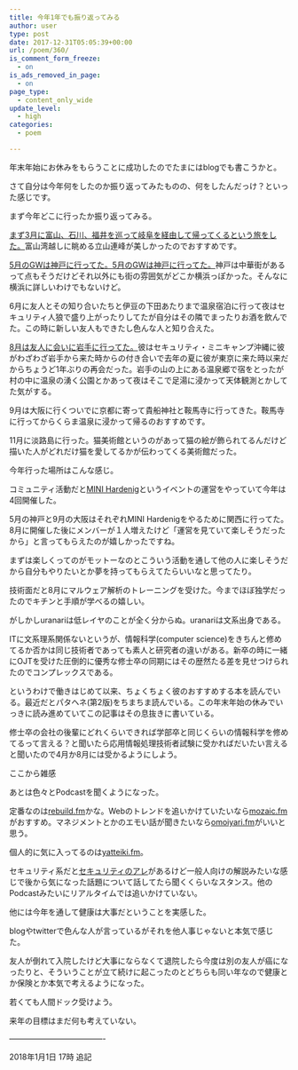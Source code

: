 ```yaml
---
title: 今年1年でも振り返ってみる
author: user
type: post
date: 2017-12-31T05:05:39+00:00
url: /poem/360/
is_comment_form_freeze:
  - on
is_ads_removed_in_page:
  - on
page_type:
  - content_only_wide
update_level:
  - high
categories:
  - poem

---
```

年末年始にお休みをもらうことに成功したのでたまにはblogでも書こうかと。

さて自分は今年何をしたのか振り返ってみたものの、何をしたんだっけ？といった感じです。
  
まず今年どこに行ったか振り返ってみる。
  
[まず3月に富山、石川、福井を巡って岐阜を経由して帰ってくるという旅をした。](http://www.uranari.io/trip/146/)富山湾越しに眺める立山連峰が美しかったのでおすすめです。
  
[5月のGWは神戸に行ってた。](http://www.uranari.io/trip/211/)<a href="http://www.uranari.io/trip/211/" target="_blank" rel="noopener">5月のGWは神戸に行ってた。</a>神戸は中華街があるって点もそうだけどそれ以外にも街の雰囲気がどこか横浜っぽかった。そんなに横浜に詳しいわけでもないけど。
  
6月に友人とその知り合いたちと伊豆の下田あたりまで温泉宿泊に行って夜はセキュリティ人狼で盛り上がったりしてたが自分はその隣でまったりお酒を飲んでた。この時に新しい友人もできたし色んな人と知り合えた。
  
[8月は友人に会いに岩手に行ってた。](http://www.uranari.io/trip/301/)彼はセキュリティ・ミニキャンプ沖縄に彼がわざわざ岩手から来た時からの付き合いで去年の夏に彼が東京に来た時以来だからちょうど1年ぶりの再会だった。岩手の山の上にある温泉郷で宿をとったが村の中に温泉の湧く公園とかあって夜はそこで足湯に浸かって天体観測とかしてた気がする。
  
9月は大阪に行くついでに京都に寄って貴船神社と鞍馬寺に行ってきた。鞍馬寺に行ってからくらま温泉に浸かって帰るのおすすめです。
  
11月に淡路島に行った。猫美術館というのがあって猫の絵が飾られてるんだけど描いた人がどれだけ猫を愛してるかが伝わってくる美術館だった。
  
今年行った場所はこんな感じ。

コミュニティ活動だと[MINI Hardenig](https://minih.wasforum.jp/)というイベントの運営をやっていて今年は4回開催した。
  
5月の神戸と9月の大阪はそれぞれMINI Hardenigをやるために関西に行ってた。8月に開催した後にメンバーが１人増えたけど「運営を見ていて楽しそうだったから」と言ってもらえたのが嬉しかったですね。
  
まずは楽しくってのがモットーなのとこういう活動を通して他の人に楽しそうだから自分もやりたいとか夢を持ってもらえてたらいいなと思ってたり。

技術面だと8月にマルウェア解析のトレーニングを受けた。今までほぼ独学だったのでキチンと手順が学べるの嬉しい。
  
がしかしuranariは低レイヤのことが全く分からぬ。uranariは文系出身である。
  
ITに文系理系関係ないというが、情報科学(computer science)をきちんと修めてるか否かは同じ技術者であっても素人と研究者の違いがある。新卒の時に一緒にOJTを受けた圧倒的に優秀な修士卒の同期にはその歴然たる差を見せつけられたのでコンプレックスである。
  
というわけで働きはじめて以来、ちょくちょく彼のおすすめする本を読んでいる。最近だとパタヘネ(第2版)をちまちま読んでいる。この年末年始の休みでいっきに読み進めていてこの記事はその息抜きに書いている。
  
修士卒の会社の後輩にどれくらいできれば学部卒と同じくらいの情報科学を修めてるって言える？と聞いたら応用情報処理技術者試験に受かればだいたい言えると聞いたので4月か8月には受かるようにしよう。

ここから雑感
  
あとは色々とPodcastを聞くようになった。
  
定番なのは[rebuild.fm](http://rebuild.fm/)かな。Webのトレンドを追いかけていたいなら[mozaic.fm](https://mozaic.fm/)がおすすめ。マネジメントとかのエモい話が聞きたいなら[omoiyari.fm](http://lean-agile.fm/)がいいと思う。
  
個人的に気に入ってるのは[yatteiki.fm](https://yatteiki.fm/)。
  
セキュリティ系だと[セキュリティのアレ](http://www.tsujileaks.com/)があるけど一般人向けの解説みたいな感じで後から気になった話題について話してたら聞くくらいなスタンス。他のPodcastみたいにリアルタイムでは追いかけていない。

他には今年を通して健康は大事だということを実感した。
  
blogやtwitterで色んな人が言っているがそれを他人事じゃないと本気で感じた。
  
友人が倒れて入院したけど大事にならなくて退院したら今度は別の友人が癌になったりと、そういうことが立て続けに起こったのとどちらも同い年なので健康とか保険とか本気で考えるようになった。
  
若くても人間ドック受けよう。

来年の目標はまだ何も考えていない。

&#8212;&#8212;&#8212;&#8212;&#8212;&#8212;&#8212;&#8212;&#8212;&#8212;&#8212;&#8212;-
  
2018年1月1日 17時 追記